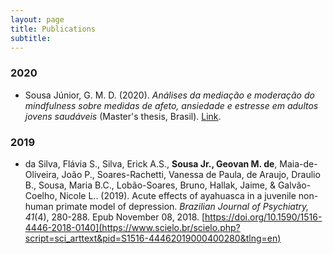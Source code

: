 ```yaml
---
layout: page
title: Publications
subtitle: 
---
```


### 2020
* Sousa Júnior, G. M. D. (2020). *Análises da mediação e moderação do mindfulness sobre medidas de afeto, ansiedade e estresse em adultos jovens saudáveis* (Master's thesis, Brasil). [Link](https://repositorio.ufrn.br/jspui/handle/123456789/28431).

### 2019
*  da Silva, Flávia S., Silva, Erick A.S., **Sousa Jr., Geovan M. de**, Maia-de-Oliveira, João P., Soares-Rachetti, Vanessa de Paula, de Araujo, Draulio B., Sousa, Maria B.C., Lobão-Soares, Bruno, Hallak, Jaime, & Galvão-Coelho, Nicole L.. (2019). Acute effects of ayahuasca in a juvenile non-human primate model of depression. *Brazilian Journal of Psychiatry, 41*(4), 280-288. Epub November 08, 2018. [https://doi.org/10.1590/1516-4446-2018-0140](https://www.scielo.br/scielo.php?script=sci_arttext&pid=S1516-44462019000400280&tlng=en)
